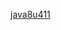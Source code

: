 [java8u411](https://cfdownload.adobe.com/pub/adobe/coldfusion/java/java8/java8u411/jdk/jdk-8u411-windows-x64.exe)
